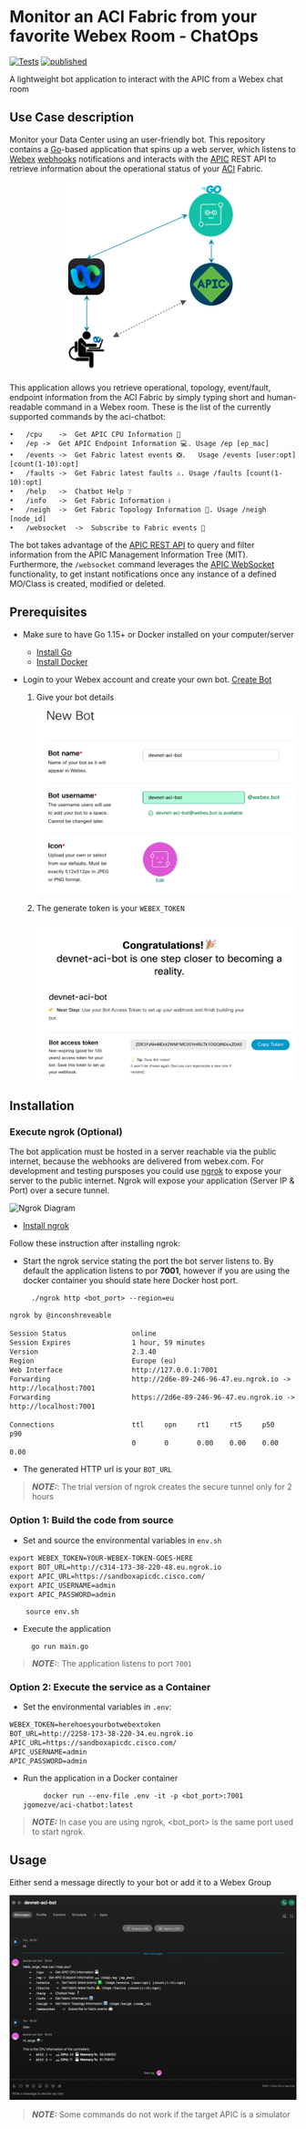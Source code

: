 # Monitor an ACI Fabric from your favorite Webex Room - ChatOps

[![Tests](https://github.com/jgomezve/aci-chatbot/actions/workflows/test.yml/badge.svg)](https://github.com/jgomezve/aci-chatbot/actions/workflows/test.yml) [![published](https://static.production.devnetcloud.com/codeexchange/assets/images/devnet-published.svg)](https://developer.cisco.com/codeexchange/github/repo/jgomezve/aci-chatbot)


A lightweight bot application to interact with the APIC from a Webex chat room

## Use Case description

Monitor your Data Center using an user-friendly bot. This repository contains a [Go](https://go.dev/)-based application that spins up a web server, which listens to [Webex](https://www.webex.com/) [webhooks](https://developer.webex.com/docs/api/guides/webhooks) notifications and interacts with the [APIC](https://www.cisco.com/c/en/us/products/cloud-systems-management/application-policy-infrastructure-controller-apic/index.html) REST API to retrieve information about the operational status of your [ACI](https://www.cisco.com/c/en/us/solutions/data-center-virtualization/application-centric-infrastructure/index.html) Fabric.

<p align="center">
<img src="docs/images/aci-chatbot.png" border="0" alt="aci-chatbot">
<br/>

This application allows you retrieve operational, topology, event/fault, endpoint information from the ACI Fabric by simply typing short and human-readable command in a Webex room. These is the list of the currently supported commands by the aci-chatbot:

```
•	/cpu	->	Get APIC CPU Information 💾
•	/ep	->	Get APIC Endpoint Information 💻. Usage /ep [ep_mac] 
•	/events	->	Get Fabric latest events ❎.   Usage /events [user:opt] [count(1-10):opt] 
•	/faults	->	Get Fabric latest faults ⚠️. Usage /faults [count(1-10):opt] 
•	/help	->	Chatbot Help ❔
•	/info	->	Get Fabric Information ℹ️
•	/neigh	->	Get Fabric Topology Information 🔢. Usage /neigh [node_id] 
•	/websocket	->	Subscribe to Fabric events 📩
```

The bot takes advantage of the [APIC REST API](https://www.cisco.com/c/en/us/td/docs/switches/datacenter/aci/apic/sw/2-x/rest_cfg/2_1_x/b_Cisco_APIC_REST_API_Configuration_Guide/b_Cisco_APIC_REST_API_Configuration_Guide_chapter_01.html#d54e540a1635) to query and filter information from the APIC Management Information Tree (MIT). Furthermore, the `/websocket` command leverages the [APIC WebSocket](https://www.cisco.com/c/en/us/td/docs/switches/datacenter/aci/apic/sw/2-x/rest_cfg/2_1_x/b_Cisco_APIC_REST_API_Configuration_Guide/b_Cisco_APIC_REST_API_Configuration_Guide_chapter_01.html#concept_71EBE2E241C3442BA326273AF1A9B617) functionality, to get instant notifications once any instance of a defined MO/Class is created, modified or deleted.


## Prerequisites

* Make sure to have Go 1.15+ or Docker installed on your computer/server

    * [Install Go](https://go.dev/doc/install)
    * [Install Docker](https://docs.docker.com/get-docker/)

* Login to your Webex account and create your own bot. [Create Bot](https://developer.webex.com/docs/bots)

    1. Give your bot details

        ![add-app](docs/images/bot_details.png "Create Bot") 
    
    2. The generate token is your `WEBEX_TOKEN`

        ![add-app](docs/images/bot_token.png "Bot Token")

## Installation

### Execute ngrok (Optional)

The bot application must be hosted in a server reachable via the public internet, because the webhooks are delivered from webex.com. For development and testing pursposes you could use [ngrok](https://ngrok.com/) to expose your server to the public internet. Ngrok will expose your application (Server IP & Port) over a secure tunnel.


![Ngrok Diagram](docs/images/chatbot_ngrok.png "Ngrok Diagram")

* [Install ngrok](https://ngrok.com/download)

Follow these instruction after installing ngrok:

* Start the ngrok service stating the port the bot server listens to. By default the application listens to por **7001**, however if you are using the docker container you should state here Docker host port.

        ./ngrok http <bot_port> --region=eu

```
ngrok by @inconshreveable    

Session Status                online
Session Expires               1 hour, 59 minutes
Version                       2.3.40
Region                        Europe (eu)
Web Interface                 http://127.0.0.1:7001
Forwarding                    http://2d6e-89-246-96-47.eu.ngrok.io -> http://localhost:7001
Forwarding                    https://2d6e-89-246-96-47.eu.ngrok.io -> http://localhost:7001

Connections                   ttl     opn     rt1     rt5     p50     p90
                              0       0       0.00    0.00    0.00    0.00
```

*  The generated HTTP url is your `BOT_URL`

> **_NOTE:_**:  The trial version of ngrok creates the secure tunnel only for 2 hours

### Option 1: Build the code from source

* Set and source the environmental variables in `env.sh`

```
export WEBEX_TOKEN=YOUR-WEBEX-TOKEN-GOES-HERE
export BOT_URL=http://c314-173-38-220-48.eu.ngrok.io
export APIC_URL=https://sandboxapicdc.cisco.com/
export APIC_USERNAME=admin
export APIC_PASSWORD=admin
```
        source env.sh

* Execute the application

        go run main.go

> **_NOTE:_**:  The application listens to port `7001`

### Option 2: Execute the service as a Container

* Set the environmental variables in `.env`:

```
WEBEX_TOKEN=herehoesyourbotwebextoken
BOT_URL=http://2258-173-38-220-34.eu.ngrok.io
APIC_URL=https://sandboxapicdc.cisco.com/
APIC_USERNAME=admin
APIC_PASSWORD=admin
```

*  Run the application in a Docker container

            docker run --env-file .env -it -p <bot_port>:7001 jgomezve/aci-chatbot:latest

> **_NOTE:_** In case you are using ngrok, <bot_port> is the same port used to start ngrok.

## Usage

Either send a message directly to your bot or add it to a Webex Group

![add-app](docs/images/webex_message.png "Bot Message")

> **_NOTE:_** Some commands do not work if the target APIC is a simulator